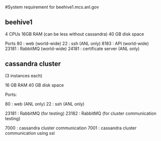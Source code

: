 
#System requirement for beehive1.mcs.anl.gov


## beehive1

4 CPUs
16GB RAM (can be less without cassandra)
40 GB disk space


Ports
80 : web (world-wide)
22 : ssh (ANL only)
8183 : API (world-wide)
23181 : RabbitMQ (world-wide)
24181 : certificate server (ANL only)



## cassandra cluster
(3 instances each)

16 GB RAM
40 GB disk space


Ports:

80 : web (ANL only)
22 : ssh (ANL only)

23181 : RabbitMQ (for testing)
23182 : RabbitMQ (for cluster communication testing)

7000 : cassandra cluster communication
7001 : cassandra cluster communication using ssl




